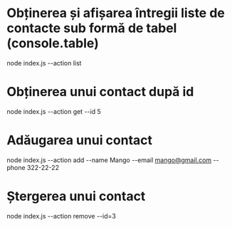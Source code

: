 # Obținerea și afișarea întregii liste de contacte sub formă de tabel (console.table)

node index.js --action list

# Obținerea unui contact după id

node index.js --action get --id 5

# Adăugarea unui contact

node index.js --action add --name Mango --email mango@gmail.com --phone 322-22-22

# Ștergerea unui contact

node index.js --action remove --id=3
